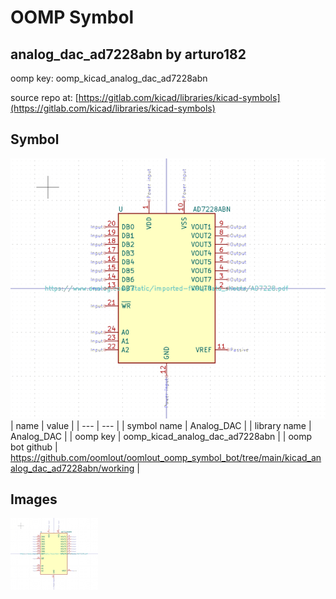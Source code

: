 # OOMP Symbol  
## analog_dac_ad7228abn  by arturo182  
  
oomp key: oomp_kicad_analog_dac_ad7228abn  
  
source repo at: [https://gitlab.com/kicad/libraries/kicad-symbols](https://gitlab.com/kicad/libraries/kicad-symbols)  
## Symbol  
  
[![working.png](working_600.png)](working.png)  
| name | value | 
| --- | --- | 
| symbol name | Analog_DAC | 
| library name | Analog_DAC | 
| oomp key | oomp_kicad_analog_dac_ad7228abn | 
| oomp bot github | https://github.com/oomlout/oomlout_oomp_symbol_bot/tree/main/kicad_analog_dac_ad7228abn/working | 
## Images  
  
[![working.png](working_140.png)](working.png)  
